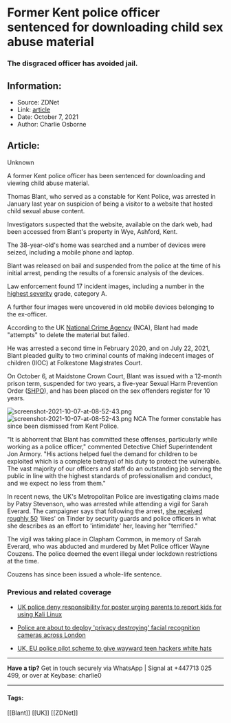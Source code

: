 # Former Kent police officer sentenced for downloading child sex abuse material
### The disgraced officer has avoided jail.

## Information:
+ Source: ZDNet
+ Link: [article](https://www.zdnet.com/article/former-kent-police-officer-sentenced-for-downloading-child-sex-abuse-material/)
+ Date: October 7, 2021
+ Author: Charlie Osborne


## Article:
Unknown

A former Kent police officer has been sentenced for downloading and viewing child abuse material. 


Thomas Blant, who served as a constable for Kent Police, was arrested in January last year on suspicion of being a visitor to a website that hosted child sexual abuse content. 

Investigators suspected that the website, available on the dark web, had been accessed from Blant's property in Wye, Ashford, Kent.  

The 38-year-old's home was searched and a number of devices were seized, including a mobile phone and laptop.  

Blant was released on bail and suspended from the police at the time of his initial arrest, pending the results of a forensic analysis of the devices.  

Law enforcement found 17 incident images, including a number in the [highest severity](https://www.iwf.org.uk/what-we-do/how-we-assess-and-remove-content/laws-and-assessment-levels) grade, category A.  

A further four images were uncovered in old mobile devices belonging to the ex-officer.  






According to the UK [National Crime Agency](https://www.nationalcrimeagency.gov.uk/news/ex-police-officer-accessed-child-abuse-material-online) (NCA), Blant had made "attempts" to delete the material but failed.  

He was arrested a second time in February 2020, and on July 22, 2021, Blant pleaded guilty to two criminal counts of making indecent images of children (IIOC) at Folkestone Magistrates Court.  

On October 6, at Maidstone Crown Court, Blant was issued with a 12-month prison term, suspended for two years, a five-year Sexual Harm Prevention Order ([SHPO](https://www.stopitnow.org.uk/concerned-about-your-own-thoughts-or-behaviour/concerned-about-use-of-the-internet/get-the-facts/consequences/being-subject-to-a-sexual-harm-prevention-order-shpo/)), and has been placed on the sex offenders register for 10 years.  

![screenshot-2021-10-07-at-08-52-43.png]()![screenshot-2021-10-07-at-08-52-43.png](https://www.zdnet.com/a/img/resize/ee590bae67a05d253e57bca54f33feda822bf454/2021/10/07/697eacc0-bd86-4d0d-9e22-fb6aee93b7e0/screenshot-2021-10-07-at-08-52-43.png?width=270&fit=bounds&auto=webp)
 NCA
 The former constable has since been dismissed from Kent Police.  

"It is abhorrent that Blant has committed these offenses, particularly while working as a police officer," commented Detective Chief Superintendent Jon Armory. "His actions helped fuel the demand for children to be exploited which is a complete betrayal of his duty to protect the vulnerable. The vast majority of our officers and staff do an outstanding job serving the public in line with the highest standards of professionalism and conduct, and we expect no less from them." 

In recent news, the UK's Metropolitan Police are investigating claims made by Patsy Stevenson, who was arrested while attending a vigil for Sarah Everard. The campaigner says that following the arrest, [she received roughly 50](https://www.bbc.co.uk/news/uk-england-london-58805186) 'likes' on Tinder by security guards and police officers in what she describes as an effort to 'intimidate' her, leaving her "terrified."  

The vigil was taking place in Clapham Common, in memory of Sarah Everard, who was abducted and murdered by Met Police officer Wayne Couzens. The police deemed the event illegal under lockdown restrictions at the time.  

Couzens has since been issued a whole-life sentence.  

###  Previous and related coverage

* [UK police deny responsibility for poster urging parents to report kids for using Kali Linux](https://www.zdnet.com/article/uk-police-distance-themselves-from-poster-warning-parents-to-report-kids-for-using-kali-linux/)  

* [Police are about to deploy 'privacy destroying' facial recognition cameras across London](https://www.zdnet.com/article/police-are-about-to-deploy-privacy-destroying-facial-recognition-cameras-across-london/)  

* [UK, EU police pilot scheme to give wayward teen hackers white hats](https://www.zdnet.com/article/uk-eu-police-pilot-scheme-to-give-wayward-teen-hackers-white-hats/)  




---

**Have a tip?** Get in touch securely via WhatsApp | Signal at +447713 025 499, or over at Keybase: charlie0



---





#### Tags:
[[Blant]] [[UK]] [[ZDNet]]
